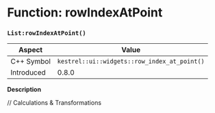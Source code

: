 
# Function: rowIndexAtPoint
### `List:rowIndexAtPoint()`

| Aspect | Value |
| --- | --- |
| C++ Symbol | `kestrel::ui::widgets::row_index_at_point()` |
| Introduced | 0.8.0 |

**Description**

// Calculations & Transformations

